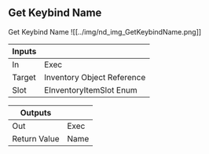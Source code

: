 ## Get Keybind Name
Get Keybind Name
![[../img/nd_img_GetKeybindName.png]]

|Inputs||
|--|--|
| In | Exec |
| Target | Inventory Object Reference |
| Slot | EInventoryItemSlot Enum |

|Outputs||
|--|--|
| Out | Exec |
| Return Value | Name |
